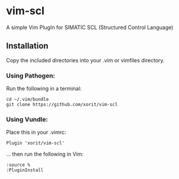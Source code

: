 # vim-scl

A simple Vim PlugIn for SIMATIC SCL (Structured Control Language)


## Installation

Copy the included directories into your .vim or vimfiles directory.

### Using Pathogen:

Run the following in a terminal:
    
    cd ~/.vim/bundle
    git clone https://github.com/xorit/vim-scl
    
### Using Vundle:

Place this in your .vimrc:

    Plugin 'xorit/vim-scl'
  
… then run the following in Vim:

    :source %
    :PluginInstall

